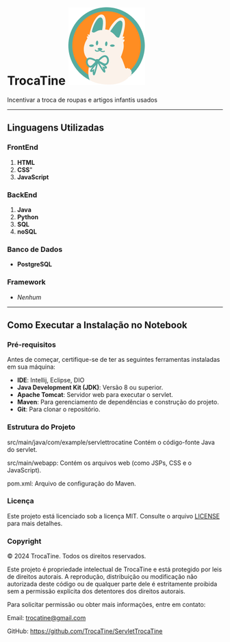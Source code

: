# TrocaTine ![Tine](src/main/webapp/Assets/logo.png)
Incentivar a troca de roupas e artigos infantis usados 

---

## Linguagens Utilizadas

### FrontEnd
1. **HTML**
2. **CSS**"
3. **JavaScript**

### BackEnd
1. **Java**
2. **Python**
3. **SQL**
4. **noSQL**

### Banco de Dados
- **PostgreSQL**

### Framework
- *Nenhum*

---

## Como Executar a Instalação no Notebook

### Pré-requisitos
Antes de começar, certifique-se de ter as seguintes ferramentas instaladas em sua máquina:

- **IDE**: Intellij, Eclipse, DIO
- **Java Development Kit (JDK)**: Versão 8 ou superior.
- **Apache Tomcat**: Servidor web para executar o servlet.
- **Maven**: Para gerenciamento de dependências e construção do projeto.
- **Git**: Para clonar o repositório.


### Estrutura do Projeto
src/main/java/com/example/servlettrocatine Contém o código-fonte Java do servlet.

src/main/webapp: Contém os arquivos web (como JSPs, CSS e o JavaScript).

pom.xml: Arquivo de configuração do Maven.

### Licença
Este projeto está licenciado sob a licença MIT. Consulte o arquivo [LICENSE](https://en.wikipedia.org/wiki/MIT_License) para mais detalhes.

### Copyright
© 2024 TrocaTine. Todos os direitos reservados.

Este projeto é propriedade intelectual de TrocaTine e está protegido por leis de direitos autorais. A reprodução, distribuição ou modificação não autorizada deste código ou de qualquer parte dele é estritamente proibida sem a permissão explícita dos detentores dos direitos autorais.

Para solicitar permissão ou obter mais informações, entre em contato:

Email: trocatine@gmail.com

GitHub: https://github.com/TrocaTine/ServletTrocaTine